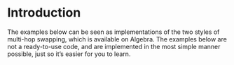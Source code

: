 # Introduction

The examples below can be seen as implementations of the two styles of multi-hop swapping, which is available on Algebra. The examples below are not a ready-to-use code, and are implemented in the most simple manner possible, just so it’s easier for you to learn.